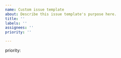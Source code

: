 ```yaml
---
name: Custom issue template
about: Describe this issue template's purpose here.
title: ''
labels: ''
assignees: ''
priority: ''

---
```

priority:

